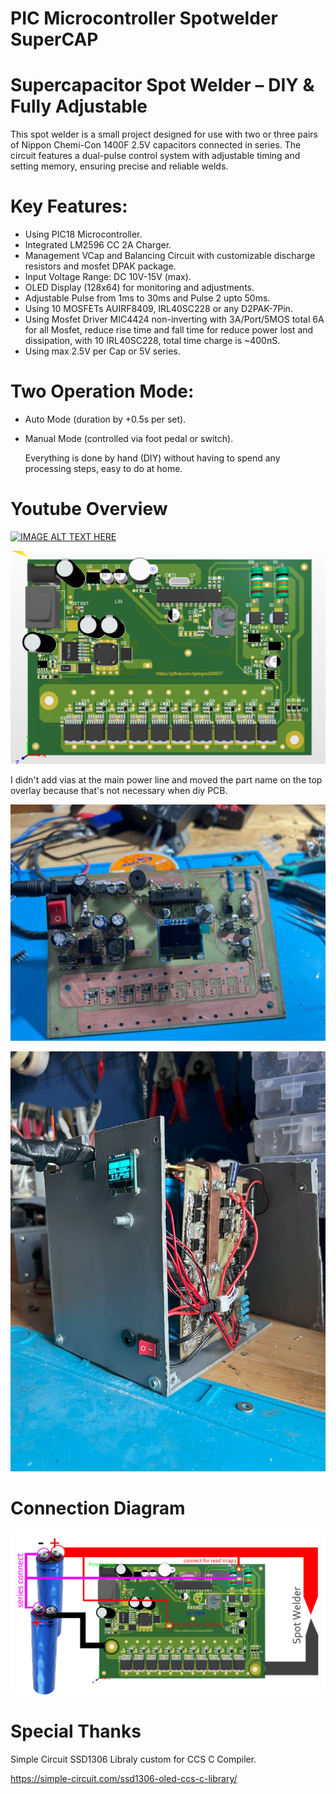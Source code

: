 # PIC Microcontroller Spotwelder SuperCAP
 
# Supercapacitor Spot Welder – DIY & Fully Adjustable

This spot welder is a small project designed for use with two or three pairs of Nippon Chemi-Con 1400F 2.5V capacitors connected in series. The circuit features a dual-pulse control system with adjustable timing and setting memory, ensuring precise and reliable welds.
# Key Features:
- Using PIC18 Microcontroller.
- Integrated LM2596 CC 2A Charger.
- Management VCap and Balancing Circuit with customizable discharge resistors and mosfet DPAK package.
- Input Voltage Range: DC 10V-15V (max).
- OLED Display (128x64) for monitoring and adjustments.
- Adjustable Pulse from 1ms to 30ms and Pulse 2 upto 50ms.
- Using 10 MOSFETs AUIRF8409, IRL40SC228 or any D2PAK-7Pin.
- Using Mosfet Driver MIC4424 non-inverting with 3A/Port/5MOS total 6A for all Mosfet, reduce rise time and fall time for reduce power lost and dissipation, with 10 IRL40SC228, total time charge is ~400nS.
- Using max 2.5V per Cap or 5V series.
# Two Operation Mode:
- Auto Mode (duration by +0.5s per set).
- Manual Mode (controlled via foot pedal or switch).

   Everything is done by hand (DIY) without having to spend any processing steps, easy to do at home.
# Youtube Overview

[![IMAGE ALT TEXT HERE](https://img.youtube.com/vi/iMLx_PU4esA/0.jpg)](https://www.youtube.com/watch?v=iMLx_PU4esA)
   
![alt text](https://github.com/giangvo200837/Kwel---Spotwelder-Supercapacitor/blob/main/Pictures/3D.png)

I didn't add vias at the main power line and moved the part name on the top overlay because that's not necessary when diy PCB.

![alt text](https://github.com/giangvo200837/Kwel---Spotwelder-Supercapacitor/blob/main/Pictures/IMG_2330.jpg)

![alt text](https://github.com/giangvo200837/Kwel---Spotwelder-Supercapacitor/blob/main/Pictures/IMG_2562.jpg)

# Connection Diagram

![alt text](https://github.com/giangvo200837/Kwel---Spotwelder-Supercapacitor/blob/main/Pictures/Connection%20Diagram.jpg)

# Special Thanks
Simple Circuit SSD1306 Libraly custom for CCS C Compiler.

https://simple-circuit.com/ssd1306-oled-ccs-c-library/



